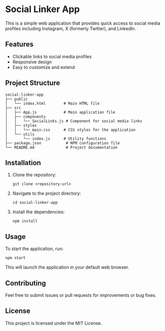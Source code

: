 # Social Linker App

This is a simple web application that provides quick access to social media profiles including Instagram, X (formerly Twitter), and LinkedIn.

## Features

- Clickable links to social media profiles
- Responsive design
- Easy to customize and extend

## Project Structure

```
social-linker-app
├── public
│   └── index.html        # Main HTML file
├── src
│   ├── App.js            # Main application file
│   ├── components
│   │   └── SocialLinks.js # Component for social media links
│   ├── styles
│   │   └── main.css      # CSS styles for the application
│   └── utils
│       └── index.js      # Utility functions
├── package.json           # NPM configuration file
└── README.md              # Project documentation
```

## Installation

1. Clone the repository:
   ```
   git clone <repository-url>
   ```
2. Navigate to the project directory:
   ```
   cd social-linker-app
   ```
3. Install the dependencies:
   ```
   npm install
   ```

## Usage

To start the application, run:
```
npm start
```
This will launch the application in your default web browser.

## Contributing

Feel free to submit issues or pull requests for improvements or bug fixes. 

## License

This project is licensed under the MIT License.